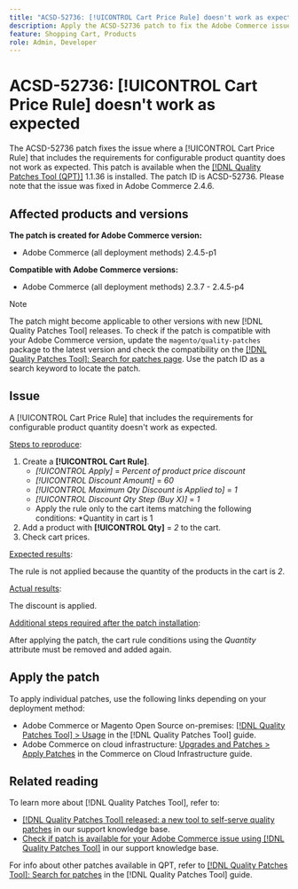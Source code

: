 ```yaml
---
title: "ACSD-52736: [!UICONTROL Cart Price Rule] doesn't work as expected"
description: Apply the ACSD-52736 patch to fix the Adobe Commerce issue where a [!UICONTROL Cart Price Rule] that includes the requirements for configurable product quantity does not work as expected.
feature: Shopping Cart, Products
role: Admin, Developer
---
```

# ACSD-52736: [!UICONTROL Cart Price Rule] doesn't work as expected

The ACSD-52736 patch fixes the issue where a [!UICONTROL Cart Price Rule] that includes the requirements for configurable product quantity does not work as expected. This patch is available when the [[!DNL Quality Patches Tool (QPT)]](/help/announcements/adobe-commerce-announcements/magento-quality-patches-released-new-tool-to-self-serve-quality-patches.md) 1.1.36 is installed. The patch ID is ACSD-52736. Please note that the issue was fixed in Adobe Commerce 2.4.6.

## Affected products and versions

**The patch is created for Adobe Commerce version:**

* Adobe Commerce (all deployment methods) 2.4.5-p1

**Compatible with Adobe Commerce versions:**

* Adobe Commerce (all deployment methods) 2.3.7 - 2.4.5-p4

>[!NOTE]
>
>The patch might become applicable to other versions with new [!DNL Quality Patches Tool] releases. To check if the patch is compatible with your Adobe Commerce version, update the `magento/quality-patches` package to the latest version and check the compatibility on the [[!DNL Quality Patches Tool]: Search for patches page](https://experienceleague.adobe.com/tools/commerce-quality-patches/index.html). Use the patch ID as a search keyword to locate the patch.

## Issue

A [!UICONTROL Cart Price Rule] that includes the requirements for configurable product quantity doesn't work as expected.

<u>Steps to reproduce</u>:

1. Create a **[!UICONTROL Cart Rule]**.
    * *[!UICONTROL Apply]* = *Percent of product price discount*
    * *[!UICONTROL Discount Amount]* = *60*
    * *[!UICONTROL Maximum Qty Discount is Applied to]* = *1*
    * *[!UICONTROL Discount Qty Step (Buy X)]* = *1*
    * Apply the rule only to the cart items matching the following conditions: *Quantity in cart is 1
2. Add a product with **[!UICONTROL Qty]** = *2* to the cart.
3. Check cart prices.

<u>Expected results</u>:

The rule is not applied because the quantity of the products in the cart is *2*.

<u>Actual results</u>:

The discount is applied.

<u> Additional steps required after the patch installation</u>:

After applying the patch, the cart rule conditions using the *Quantity* attribute must be removed and added again.

## Apply the patch

To apply individual patches, use the following links depending on your deployment method:

* Adobe Commerce or Magento Open Source on-premises: [[!DNL Quality Patches Tool] > Usage](https://experienceleague.adobe.com/docs/commerce-operations/tools/quality-patches-tool/usage.html) in the [!DNL Quality Patches Tool] guide.
* Adobe Commerce on cloud infrastructure: [Upgrades and Patches > Apply Patches](https://experienceleague.adobe.com/docs/commerce-cloud-service/user-guide/develop/upgrade/apply-patches.html) in the Commerce on Cloud Infrastructure guide.

## Related reading

To learn more about [!DNL Quality Patches Tool], refer to:

* [[!DNL Quality Patches Tool] released: a new tool to self-serve quality patches](/help/announcements/adobe-commerce-announcements/magento-quality-patches-released-new-tool-to-self-serve-quality-patches.md) in our support knowledge base.
* [Check if patch is available for your Adobe Commerce issue using [!DNL Quality Patches Tool]](/help/support-tools/patches-available-in-qpt-tool/check-patch-for-magento-issue-with-magento-quality-patches.md) in our support knowledge base.

For info about other patches available in QPT, refer to [[!DNL Quality Patches Tool]: Search for patches](https://experienceleague.adobe.com/tools/commerce-quality-patches/index.html) in the [!DNL Quality Patches Tool] guide.